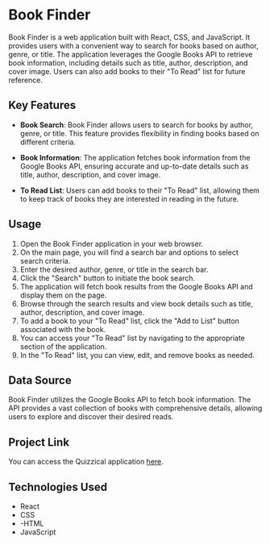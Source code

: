 # Book Finder

Book Finder is a web application built with React, CSS, and JavaScript. It provides users with a convenient way to search for books based on author, genre, or title. The application leverages the Google Books API to retrieve book information, including details such as title, author, description, and cover image. Users can also add books to their "To Read" list for future reference.

## Key Features

- **Book Search**: Book Finder allows users to search for books by author, genre, or title. This feature provides flexibility in finding books based on different criteria.

- **Book Information**: The application fetches book information from the Google Books API, ensuring accurate and up-to-date details such as title, author, description, and cover image.

- **To Read List**: Users can add books to their "To Read" list, allowing them to keep track of books they are interested in reading in the future.

## Usage

1. Open the Book Finder application in your web browser.
2. On the main page, you will find a search bar and options to select search criteria.
3. Enter the desired author, genre, or title in the search bar.
4. Click the "Search" button to initiate the book search.
5. The application will fetch book results from the Google Books API and display them on the page.
6. Browse through the search results and view book details such as title, author, description, and cover image.
7. To add a book to your "To Read" list, click the "Add to List" button associated with the book.
8. You can access your "To Read" list by navigating to the appropriate section of the application.
9. In the "To Read" list, you can view, edit, and remove books as needed.

## Data Source

Book Finder utilizes the Google Books API to fetch book information. The API provides a vast collection of books with comprehensive details, allowing users to explore and discover their desired reads.

## Project Link

You can access the Quizzical application [here](https://davids-book-finder.netlify.app).

## Technologies Used

- React
- CSS
- -HTML
- JavaScript

